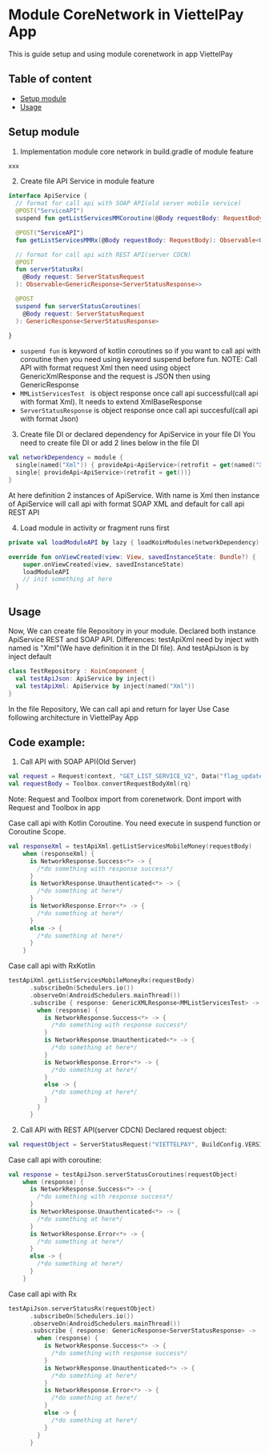 # Module CoreNetwork in ViettelPay App
This is guide setup and using module corenetwork in app ViettelPay
## Table of content
- [Setup module](#setup-module)
- [Usage](#usage)
## Setup module 
1. Implementation module core network in build.gradle of module feature
```java
xxx
```
2. Create file API Service in module feature
```kotlin
interface ApiService {
  // format for call api with SOAP API(old server mobile service)
  @POST("ServiceAPI")
  suspend fun getListServicesMMCoroutine(@Body requestBody: RequestBody): GenericXmlResponse<MMListServicesTest>

  @POST("ServiceAPI")
  fun getListServicesMMRx(@Body requestBody: RequestBody): Observable<GenericXmlResponse<MMListServicesTest>>

  // format for call api with REST API(server CDCN)
  @POST
  fun serverStatusRx(
    @Body request: ServerStatusRequest
  ): Observable<GenericResponse<ServerStatusResponse>>

  @POST
  suspend fun serverStatusCoroutines(
    @Body request: ServerStatusRequest
  ): GenericResponse<ServerStatusResponse>

}
```
- ``` suspend fun ``` is keyword of kotlin coroutines so if you want to call api with coroutine then you need using keyword suspend before fun.
NOTE: Call API with format request Xml then need using object GenericXmlResponse and the request is JSON then using GenericResponse
- ```MMListServicesTest ``` is object response once call api successful(call api with format Xml). It needs to extend XmlBaseResponse
- ```ServerStatusResponse``` is object response once call api succesful(call api with format Json)

3. Create file DI or declared dependency for ApiService in your file DI
You need to create file DI or add 2 lines below in the file DI
```kotlin
val networkDependency = module {
  single(named("Xml")) { provideApi<ApiService>(retrofit = get(named("Xml"))) }
  single{ provideApi<ApiService>(retrofit = get())}
}
```
At here definition 2 instances of ApiService. With name is Xml then instance of ApiService will call api with format SOAP XML and default for call api REST API

4. Load module in activity or fragment runs first
```kotlin
private val loadModuleAPI by lazy { loadKoinModules(networkDependency) }

override fun onViewCreated(view: View, savedInstanceState: Bundle?) {
    super.onViewCreated(view, savedInstanceState)
    loadModuleAPI
    // init something at here
  }
```
## Usage
Now, We can create file Repository in your module. 
Declared both instance ApiService REST and SOAP API.
Differences: testApiXml need by inject with named is "Xml"(We have definition it in the DI file). And testApiJson is by inject default 
``` kotlin
class TestRepository : KoinComponent {
  val testApiJson: ApiService by inject()
  val testApiXml: ApiService by inject(named("Xml"))
}
```
In the file Repository, We can call api and return for layer Use Case following architecture in ViettelPay App
## Code example:
1. Call API with SOAP API(Old Server)
``` kotlin
val request = Request(context, "GET_LIST_SERVICE_V2", Data("flag_update_service_client", "0"), Data("is_new", "1"))
val requestBody = Toolbox.convertRequestBodyXml(rq)
```
Note: Request and Toolbox import from corenetwork. Dont import with Request and Toolbox in app

Case call api with Kotlin Coroutine. You need execute in suspend function or Coroutine Scope.
```kotlin
val responseXml = testApiXml.getListServicesMobileMoney(requestBody)
    when (responseXml) {
      is NetworkResponse.Success<*> -> {
        /*do something with response success*/
      }
      is NetworkResponse.Unauthenticated<*> -> {
        /*do something at here*/
      }
      is NetworkResponse.Error<*> -> {
        /*do something at here*/
      }
      else -> {
        /*do something at here*/
      }
    }
```
Case call api with RxKotlin
```kotlin
testApiXml.getListServicesMobileMoneyRx(requestBody)
      .subscribeOn(Schedulers.io())
      .observeOn(AndroidSchedulers.mainThread())
      .subscribe { response: GenericXMLResponse<MMListServicesTest> ->
        when (response) {
          is NetworkResponse.Success<*> -> {
            /*do something with response success*/
          }
          is NetworkResponse.Unauthenticated<*> -> {
            /*do something at here*/
          }
          is NetworkResponse.Error<*> -> {
            /*do something at here*/
          }
          else -> {
            /*do something at here*/
          }
        }
      }
```

2. Call API with REST API(server CDCN)
Declared request object:
```kotlin
val requestObject = ServerStatusRequest("VIETTELPAY", BuildConfig.VERSION_NAME, Toolbox.getUUID(), "android")
```
Case call api with coroutine:
```kotlin
val response = testApiJson.serverStatusCoroutines(requestObject)
    when (response) {
      is NetworkResponse.Success<*> -> {
        /*do something with response success*/
      }
      is NetworkResponse.Unauthenticated<*> -> {
        /*do something at here*/
      }
      is NetworkResponse.Error<*> -> {
        /*do something at here*/
      }
      else -> {
        /*do something at here*/
      }
    }
```
Case call api with Rx
```kotlin
testApiJson.serverStatusRx(requestObject)
      .subscribeOn(Schedulers.io())
      .observeOn(AndroidSchedulers.mainThread())
      .subscribe { response: GenericResponse<ServerStatusResponse> ->
        when (response) {
          is NetworkResponse.Success<*> -> {
            /*do something with response success*/
          }
          is NetworkResponse.Unauthenticated<*> -> {
            /*do something at here*/
          }
          is NetworkResponse.Error<*> -> {
            /*do something at here*/
          }
          else -> {
            /*do something at here*/
          }
        }
      }
```
